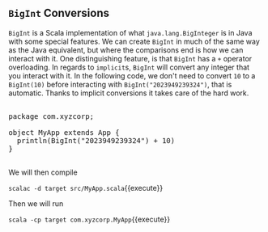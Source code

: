 ## `BigInt` Conversions

`BigInt` is a Scala implementation of what `java.lang.BigInteger` is in Java with some special features.  We can create `BigInt` in much of the same way as the Java equivalent, but where the comparisons end is how we can interact with it.  One distinguishing feature, is that `BigInt` has a `+` operator overloading.  In regards to `implicit`s, `BigInt` will convert any integer that you interact with it. In the following code, we don't need to convert `10` to a `BigInt(10)` before interacting with `BigInt("2023949239324")`, that is automatic.  Thanks to implicit conversions it takes care of the hard work.

<pre class="file" data-filename="src/MyApp.scala" data-target="replace">

package com.xyzcorp;

object MyApp extends App {
  println(BigInt("2023949239324") + 10)
}

</pre>

We will then compile

`scalac -d target src/MyApp.scala`{{execute}}

Then we will run

`scala -cp target com.xyzcorp.MyApp`{{execute}}

